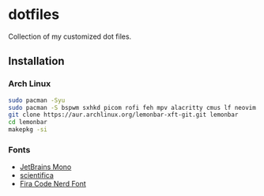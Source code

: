 # dotfiles
Collection of my customized dot files.

## Installation

### Arch Linux
```bash
sudo pacman -Syu
sudo pacman -S bspwm sxhkd picom rofi feh mpv alacritty cmus lf neovim rofi zathura xsecurelock
git clone https://aur.archlinux.org/lemonbar-xft-git.git lemonbar
cd lemonbar
makepkg -si
```

### Fonts
- [JetBrains Mono](https://github.com/JetBrains/JetBrainsMono)
- [scientifica](https://github.com/nerdypepper/scientifica)
- [Fira Code Nerd Font](https://github.com/ryanoasis/nerd-fonts)
